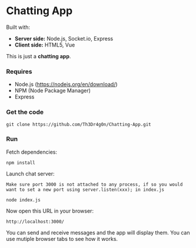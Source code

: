 # Chatting App

Built with:

  - <strong>Server side:</strong> Node.js, Socket.io, Express
  - <strong>Client side:</strong> HTML5, Vue

This is just a <strong>chatting app</strong>.

### Requires

  - Node.js (https://nodejs.org/en/download/)
  - NPM (Node Package Manager)
  - Express

### Get the code

    git clone https://github.com/Th3Dr4g0n/Chatting-App.git

### Run

Fetch dependencies:

    npm install

Launch chat server:
    
    Make sure port 3000 is not attached to any process, if so you would want to set a new port using server.listen(xxx); in index.js 

    node index.js

Now open this URL in your browser:

    http://localhost:3000/

You can send and receive messages and the app will display them. You can use mutiple browser tabs to see how it works.
